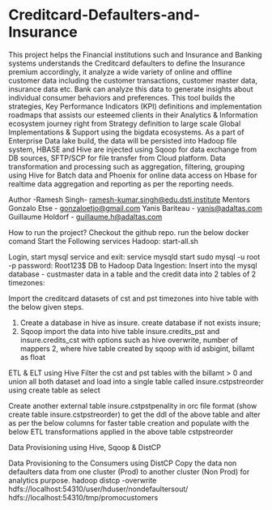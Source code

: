 # Creditcard-Defaulters-and-Insurance
This project helps the Financial institutions such and Insurance and Banking systems understands the 
Creditcard defaulters to define the Insurance premium accordingly, it analyze a wide variety of online 
and offline customer data including the customer transactions, customer master data, insurance data 
etc. Bank can analyze this data to generate insights about individual consumer behaviors and 
preferences. This tool builds the strategies, Key Performance Indicators (KPI) definitions and 
implementation roadmaps that assists our esteemed clients in their Analytics & Information ecosystem 
journey right from Strategy definition to large scale Global Implementations & Support using the bigdata 
ecosystems.
As a part of Enterprise Data lake build, the data will be persisted into Hadoop file system, HBASE and 
Hive are injected using Sqoop for data exchange from DB sources, SFTP/SCP for file transfer from Cloud 
platform. Data transformation and processing such as aggregation, filtering, grouping using Hive for 
Batch data and Phoenix for online data access on Hbase for realtime data aggregation and reporting as 
per the reporting needs.

Author
-Ramesh Singh- ramesh-kumar.singh@edu.dsti.institute
Mentors
Gonzalo Etse - gonzaloetjo@gmail.com
Yanis Bariteau - yanis@adaltas.com
Guillaume Holdorf - guillaume.h@adaltas.com


How to run the project?
Checkout the github repo.
run the below docker comand
Start the Following services
Hadoop:
start-all.sh

Login, start mysql service and exit:
service mysqld start
sudo mysql -u root -p
password: Root123$
DB to Hadoop Data Ingestion:
Insert into the mysql database - custmaster data in a table and the credit data into 2 tables of 2
timezones:

Import the creditcard datasets of cst and pst timezones into hive table with the below given steps.
1. Create a database in hive as insure.
create database if not exists insure;
2. Sqoop import the data into hive table insure.credits_pst and insure.credits_cst with options
such as hive overwrite, number of mappers 2, where hive table created by sqoop with id asbigint, billamt as float

ETL & ELT using Hive
Filter the cst and pst tables with the billamt > 0 and union all both dataset and load into a
single table called insure.cstpstreorder using create table as select

Create another external table insure.cstpstpenality in orc file format (show create table
insure.cstpstreorder) to get the ddl of the above table and alter as per the below columns for
faster table creation and populate with the below ETL transformations applied in the above
table cstpstreorder

Data Provisioning using Hive, Sqoop & DistCP

Data Provisioning to the Consumers using DistCP
Copy the data non defaulters data from one cluster (Prod) to another cluster (Non Prod) for analytics
purpose.
hadoop distcp -overwrite hdfs://localhost:54310/user/hduser/nondefaultersout/
hdfs://localhost:54310/tmp/promocustomers


